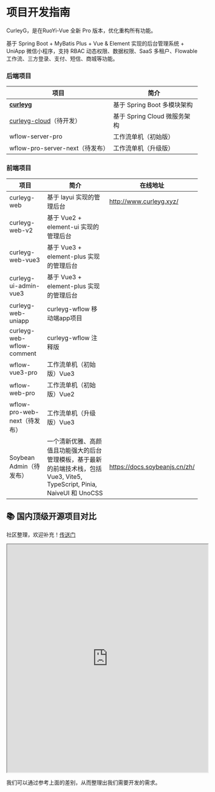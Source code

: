 # 项目开发指南

CurleyG，是在RuoYi-Vue 全新 Pro 版本，优化重构所有功能。

基于 Spring Boot + MyBatis Plus + Vue & Element 实现的后台管理系统 + UniApp 微信小程序，支持 RBAC 动态权限、数据权限、SaaS 多租户、Flowable 工作流、三方登录、支付、短信、商城等功能。

### 后端项目

| 项目                                                         | 简介                         |
| ------------------------------------------------------------ | ---------------------------- |
| **[curleyg](https://gitee.com/wang17119/curleyg)**           | 基于 Spring Boot 多模块架构  |
| [curleyg-cloud](https://gitee.com/zhijiantianya/yudao-cloud)（待开发） | 基于 Spring Cloud 微服务架构 |
| wflow-server-pro                                             | 工作流单机（初始版）         |
| wflow-pro-server-next（待发布）                              | 工作流单机（升级版）         |

### 前端项目

| 项目                         | 简介                                                         | 在线地址                      |
| ---------------------------- | ------------------------------------------------------------ | ----------------------------- |
| curleyg-web                  | 基于 layui 实现的管理后台                                    | http://www.curleyg.xyz/       |
| curleyg-web-v2               | 基于 Vue2 + element-ui 实现的管理后台                        |                               |
| curleyg-web-vue3             | 基于 Vue3 + element-plus 实现的管理后台                      |                               |
| curleyg-ui-admin-vue3        | 基于 Vue3 + element-plus 实现的管理后台                      |                               |
| curleyg-web-uniapp           | curleyg-wflow 移动端app项目                                  |                               |
| curleyg-web-wflow-comment    | curleyg-wflow 注释版                                         |                               |
| wflow-vue3-pro               | 工作流单机（初始版）Vue3                                     |                               |
| wflow-web-pro                | 工作流单机（初始版）Vue2                                     |                               |
| wflow-pro-web-next（待发布） | 工作流单机（升级版）Vue3                                     |                               |
| Soybean Admin（待发布）      | 一个清新优雅、高颜值且功能强大的后台管理模板，基于最新的前端技术栈，包括 Vue3, Vite5, TypeScript, Pinia, NaiveUI 和 UnoCSS | https://docs.soybeanjs.cn/zh/ |



## 📚 国内顶级开源项目对比

社区整理，欢迎补充！[传送门](https://www.yuque.com/docs/share/879c8e99-23ef-46b1-b6d8-9b66426380c1)

<iframe src="https://www.yuque.com/docs/share/879c8e99-23ef-46b1-b6d8-9b66426380c1#qam2" width="105%" height="600" style="margin: 0px; padding: 0px;"></iframe>

我们可以通过参考上面的差别，从而整理出我们需要开发的需求。
